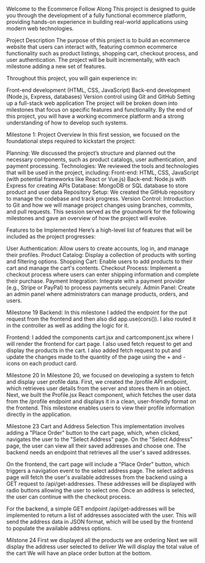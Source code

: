 Welcome to the Ecommerce Follow Along
This project is designed to guide you through the development of a fully functional ecommerce platform, providing hands-on experience in building real-world applications using modern web technologies.

Project Description
The purpose of this project is to build an ecommerce website that users can interact with, featuring common ecommerce functionality such as product listings, shopping cart, checkout process, and user authentication. The project will be built incrementally, with each milestone adding a new set of features.

Throughout this project, you will gain experience in:

Front-end development (HTML, CSS, JavaScript)
Back-end development (Node.js, Express, databases)
Version control using Git and GitHub
Setting up a full-stack web application
The project will be broken down into milestones that focus on specific features and functionality. By the end of this project, you will have a working ecommerce platform and a strong understanding of how to develop such systems.

Milestone 1: Project Overview
In this first session, we focused on the foundational steps required to kickstart the project:

Planning: We discussed the project’s structure and planned out the necessary components, such as product catalogs, user authentication, and payment processing.
Technologies: We reviewed the tools and technologies that will be used in the project, including:
Front-end: HTML, CSS, JavaScript (with potential frameworks like React or Vue.js)
Back-end: Node.js with Express for creating APIs
Database: MongoDB or SQL database to store product and user data
Repository Setup: We created the GitHub repository to manage the codebase and track progress.
Version Control: Introduction to Git and how we will manage project changes using branches, commits, and pull requests.
This session served as the groundwork for the following milestones and gave an overview of how the project will evolve.

Features to be Implemented
Here’s a high-level list of features that will be included as the project progresses:

User Authentication: Allow users to create accounts, log in, and manage their profiles.
Product Catalog: Display a collection of products with sorting and filtering options.
Shopping Cart: Enable users to add products to their cart and manage the cart's contents.
Checkout Process: Implement a checkout process where users can enter shipping information and complete their purchase.
Payment Integration: Integrate with a payment provider (e.g., Stripe or PayPal) to process payments securely.
Admin Panel: Create an admin panel where administrators can manage products, orders, and users.

Milestone 19
Backend: In this milestone I added the endpoint for the put request from the frontend and then also did app.use(cors()). I also routed it in the controller as well as adding the logic for it.

Frontend: I added the components cart.jsx and cartcomponent.jsx where I will render the frontend for cart page. I also used fetch request to get and display the products in the cart. I also added fetch request to put and update the changes made to the quantity of the page using the + and - icons on each product card.
 
 Milestone 20 
In Milestone 20, we focused on developing a system to fetch and display user profile data. First, we created the /profile API endpoint, which retrieves user details from the server and stores them in an object. Next, we built the Profile.jsx React component, which fetches the user data from the /profile endpoint and displays it in a clean, user-friendly format on the frontend. This milestone enables users to view their profile information directly in the application.

Milestone 23
Cart and Address Selection
This implementation involves adding a "Place Order" button to the cart page, which, when clicked, navigates the user to the "Select Address" page. On the "Select Address" page, the user can view all their saved addresses and choose one. The backend needs an endpoint that retrieves all the user's saved addresses.

On the frontend, the cart page will include a "Place Order" button, which triggers a navigation event to the select address page. The select address page will fetch the user's available addresses from the backend using a GET request to /api/get-addresses. These addresses will be displayed with radio buttons allowing the user to select one. Once an address is selected, the user can continue with the checkout process.

For the backend, a simple GET endpoint /api/get-addresses will be implemented to return a list of addresses associated with the user. This will send the address data in JSON format, which will be used by the frontend to populate the available address options.

Milstone 24 
First we displayed all the products we are ordering
Next we will display the address user selected to deliver
We will display the total value of the cart
We will have an place order button at the bottom.
